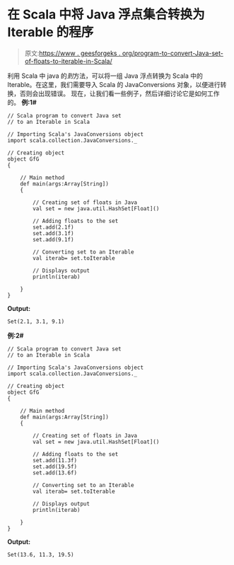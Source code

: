 # 在 Scala 中将 Java 浮点集合转换为 Iterable 的程序

> 原文:[https://www . geesforgeks . org/program-to-convert-Java-set-of-floats-to-iterable-in-Scala/](https://www.geeksforgeeks.org/program-to-convert-java-set-of-floats-to-an-iterable-in-scala/)

利用 Scala 中 java 的*到*方法，可以将一组 Java 浮点转换为 Scala 中的 Iterable。在这里，我们需要导入 Scala 的 JavaConversions 对象，以便进行转换，否则会出现错误。
现在，让我们看一些例子，然后详细讨论它是如何工作的。
**例:1#**

```
// Scala program to convert Java set
// to an Iterable in Scala

// Importing Scala's JavaConversions object
import scala.collection.JavaConversions._

// Creating object
object GfG
{ 

    // Main method
    def main(args:Array[String])
    {

        // Creating set of floats in Java
        val set = new java.util.HashSet[Float]()

        // Adding floats to the set
        set.add(2.1f)
        set.add(3.1f)
        set.add(9.1f)

        // Converting set to an Iterable
        val iterab= set.toIterable

        // Displays output
        println(iterab)

    }
}
```

**Output:**

```
Set(2.1, 3.1, 9.1)

```

**例:2#**

```
// Scala program to convert Java set
// to an Iterable in Scala

// Importing Scala's JavaConversions object
import scala.collection.JavaConversions._

// Creating object
object GfG
{ 

    // Main method
    def main(args:Array[String])
    {

        // Creating set of floats in Java
        val set = new java.util.HashSet[Float]()

        // Adding floats to the set
        set.add(11.3f)
        set.add(19.5f)
        set.add(13.6f)

        // Converting set to an Iterable
        val iterab= set.toIterable

        // Displays output
        println(iterab)

    }
}
```

**Output:**

```
Set(13.6, 11.3, 19.5)

```